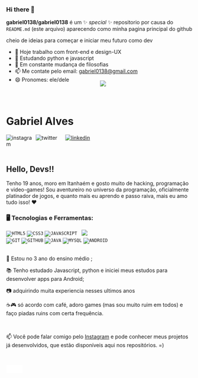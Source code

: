 ### Hi there 👋

**gabriel0138/gabriel0138** é um ✨ _special_ ✨ repositorio por causa do  `README.md` (este arquivo) aparecendo como minha pagina principal do github

cheio de ideias para começar e iniciar meu futuro como dev

- 🔭 Hoje trabalho com front-end e design-UX
- 🌱 Estudando python e javascript
- 💬 Em constante mudança de filosofias
- 📫 Me contate pelo email: gabriel0138@gmail.com
- 😄 Pronomes: ele/dele

<img align="right" width="250px" style="margin-top:-20px" src="https://i.ibb.co/KyPWVc3/122611368.jpg">

</br>
</br>

<div dsplay="inline-block">
 
 <h1 align="left">Gabriel Alves</h1>
 <a href="https://www.instagram.com/abismo.y2k/">
    <img align="left" width="80px" src="https://i.ibb.co/qkGSp1D/instagram.png" alt="instagram" style="vertical-align:top;">
  </a> 
  <a href="https://twitter.com/Gabriel91752744">
    <img align="left" width="80px" src="https://i.ibb.co/ZcFHDpv/twitter.png" alt="twitter" style="vertical-align:top;">
  </a>
  <a href="https://www.linkedin.com/in/gabriel-dos-santos-alves-86718a252/">
    <img width="80px" src="https://i.ibb.co/RyZx12b/linkedin.png" alt="linkedin" style="vertical-align:top;">
  </a>
</div>





</br>
</br>

## Hello, Devs!!

Tenho 19 anos, moro em Itanhaém e gosto muito de hacking, programação e video-games! Sou aventureiro no universo da programação, oficialmente platinador de jogos, e quanto mais eu aprendo e passo raiva, mais eu amo tudo isso!  ❤

<p></p>

### 🖥️ Tecnologias e Ferramentas: 
<img width="300px" align="right" src="https://i.ibb.co/kS6Lf58/Snapinsta-app-307326408-616317533306819-6695734403300442127-n-1080.jpg">
<code><img width="40px" src="https://cdn.jsdelivr.net/gh/devicons/devicon/icons/html5/html5-original-wordmark.svg" title = "HTML5"/></code>
<code><img width="40px" src="https://cdn.jsdelivr.net/gh/devicons/devicon/icons/css3/css3-original-wordmark.svg" title = "CSS3"/></code>
<code><img width="40px" src="https://cdn.jsdelivr.net/gh/devicons/devicon/icons/javascript/javascript-original.svg" title = "JAVASCRIPT"/></code>
<code><img width="40px" src="https://cdn.jsdelivr.net/gh/devicons/devicon/icons/git/git-original.svg" title = "GIT"/></code>
<code><img width="40px" src="https://cdn.jsdelivr.net/gh/devicons/devicon/icons/github/github-original.svg" title = "GITHUB"/></code>
<code><img width="40px" src="https://cdn.jsdelivr.net/gh/devicons/devicon/icons/java/java-original.svg" title = "JAVA"/></code>
<code><img width="40px" src="https://cdn.jsdelivr.net/gh/devicons/devicon/icons/mysql/mysql-original.svg" title = "MYSQL"/></code>
<code><img width="40px" src="https://cdn.jsdelivr.net/gh/devicons/devicon/icons/android/android-original.svg" title = "ANDROID"/></code>


</br>
</br>
<div display="inline-block">
 <p align="left">🤿 Estou no 3 ano do ensino médio </a>;</p>
 <p align="left">📚 Tenho estudado Javascript, python e iniciei meus estudos para desenvolver apps para Android;</p>
 <p align="left">📷 adquirindo muita experiencia nesses ultimos anos</p>
 <p align="left">☕🎮 só acordo com café, adoro games (mas sou muito ruim em todos) e faço piadas ruins com certa frequência.</p>
</div>



</br>

📫 Você pode falar comigo pelo [Instagram](https://www.instagram.com/abismo.y2k) e pode conhecer meus projetos já desenvolvidos, que estão disponíveis aqui nos repositórios. =)

</br>

<a href="https://www.instagram.com/abismo.y2k" target="_blank"><img align="left" alt="Instagram" width="22px" src="https://github.com/Aakarsh-B/trying-repos/blob/master/insta.svg" />
<a href="https://www.linkedin.com/in/gabriel-dos-santos-alves-86718a252/" target="_blank"><img align="left" alt="LinkedIn" width="22px" src="https://github.com/Aakarsh-B/trying-repos/blob/master/linkedin.svg" />

##
<p align="center">
<a href="https://github.com/gabriel0138">
</a>
</p>
